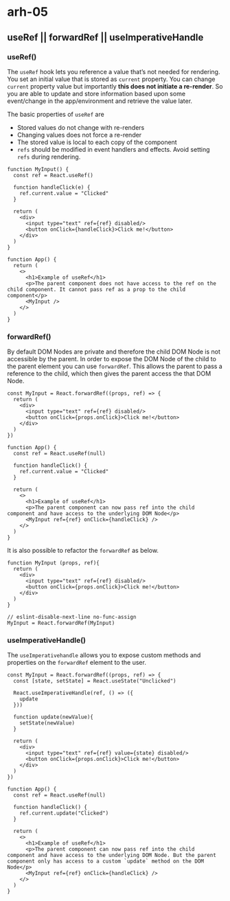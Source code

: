 # arh-05

## useRef || forwardRef || useImperativeHandle


### useRef()

The `useRef` hook lets you reference a value that’s not needed for rendering. You set an initial value that is stored as `current` property. You can change `current` property value but importantly __this does not initiate a re-render__. So you are able to update and store information based upon some event/change in the app/environment and retrieve the value later.

The basic properties of `useRef` are

- Stored values do not change with re-renders
- Changing values does not force a re-render
- The stored value is local to each copy of the component
- `refs` should be modified in event handlers and effects. Avoid setting `refs` during rendering.  

```
function MyInput() {
  const ref = React.useRef()
  
  function handleClick(e) {
    ref.current.value = "Clicked"
  }
  
  return (
    <div>
      <input type="text" ref={ref} disabled/>
      <button onClick={handleClick}>Click me!</button>
    </div>
  )
}

function App() {
  return (
    <>
      <h1>Example of useRef</h1>
      <p>The parent component does not have access to the ref on the child component. It cannot pass ref as a prop to the child component</p>
      <MyInput />
    </>
  )
}
```

### forwardRef()

By default DOM Nodes are private and therefore the child DOM Node is not accessible by the parent. In order to expose the DOM Node of the child to the parent element you can use `forwardRef`. This allows the parent to pass a reference to the child, which then gives the parent access the that DOM Node.

```
const MyInput = React.forwardRef((props, ref) => {
  return (
    <div>
      <input type="text" ref={ref} disabled/>
      <button onClick={props.onClick}>Click me!</button>
    </div>
  )
})

function App() {
  const ref = React.useRef(null)
  
  function handleClick() {
    ref.current.value = "Clicked"
  }
  
  return (
    <>
      <h1>Example of useRef</h1>
      <p>The parent component can now pass ref into the child component and have access to the underlying DOM Node</p>
      <MyInput ref={ref} onClick={handleClick} />
    </>
  )
}

```

It is also possible to refactor the `forwardRef` as below.

```
function MyInput (props, ref){
  return (
    <div>
      <input type="text" ref={ref} disabled/>
      <button onClick={props.onClick}>Click me!</button>
    </div>
  )
}

// eslint-disable-next-line no-func-assign
MyInput = React.forwardRef(MyInput)

```

### useImperativeHandle()

The `useImperativehandle` allows you to expose custom methods and properties on the `forwardRef` element to the user.

```
const MyInput = React.forwardRef((props, ref) => {
  const [state, setState] = React.useState("Unclicked")
  
  React.useImperativeHandle(ref, () => ({
    update
  }))
  
  function update(newValue){
    setState(newValue)
  }
  
  return (
    <div>
      <input type="text" ref={ref} value={state} disabled/>
      <button onClick={props.onClick}>Click me!</button>
    </div>
  )
})

function App() {
  const ref = React.useRef(null)
  
  function handleClick() {
    ref.current.update("Clicked")
  }
  
  return (
    <>
      <h1>Example of useRef</h1>
      <p>The parent component can now pass ref into the child component and have access to the underlying DOM Node. But the parent component only has access to a custom `update` method on the DOM Node</p>
      <MyInput ref={ref} onClick={handleClick} />
    </>
  )
}

```
